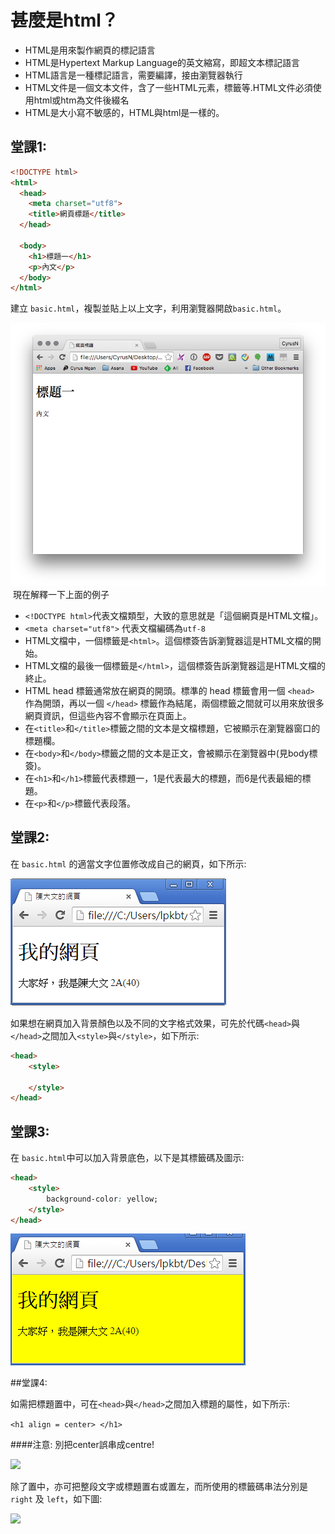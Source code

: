 # 甚麼是html？
- HTML是用來製作網頁的標記語言
- HTML是Hypertext Markup Language的英文縮寫，即超文本標記語言
- HTML語言是一種標記語言，需要編譯，接由瀏覽器執行
- HTML文件是一個文本文件，含了一些HTML元素，標籤等.HTML文件必須使用html或htm為文件後綴名
- HTML是大小寫不敏感的，HTML與html是一樣的。


## 堂課1:

``` html
<!DOCTYPE html>
<html>
  <head>
    <meta charset="utf8">
    <title>網頁標題</title>
  </head>

  <body>
    <h1>標題一</h1>
    <p>內文</p>
  </body>
</html>
```
建立 `basic.html`，複製並貼上以上文字，利用瀏覽器開啟`basic.html`。

![basic01](./image/basic01.png)
﻿
現在解釋一下上面的例子

- `<!DOCTYPE html>`代表文檔類型，大致的意思就是「這個網頁是HTML文檔」。
- `<meta charset="utf8">` 代表文檔編碼為`utf-8`
- HTML文檔中，一個標籤是`<html>`。這個標簽告訴瀏覽器這是HTML文檔的開始。
- HTML文檔的最後一個標籤是`</html>`，這個標簽告訴瀏覽器這是HTML文檔的終止。
- HTML head 標籤通常放在網頁的開頭。標準的 head 標籤會用一個 `<head>` 作為開頭，再以一個 `</head>` 標籤作為結尾，兩個標籤之間就可以用來放很多網頁資訊，但這些內容不會顯示在頁面上。
- 在`<title>`和`</title>`標籤之間的文本是文檔標題，它被顯示在瀏覽器窗口的標題欄。
- 在`<body>`和`</body>`標籤之間的文本是正文，會被顯示在瀏覽器中(見body標簽)。
- 在`<h1>`和`</h1>`標籤代表標題一，1是代表最大的標題，而6是代表最細的標題。
- 在`<p>`和`</p>`標籤代表段落。

## 堂課2:
在 `basic.html` 的適當文字位置修改成自己的網頁，如下所示:

![](./image/basic02.png)

如果想在網頁加入背景顏色以及不同的文字格式效果，可先於代碼`<head>`與`</head>`之間加入`<style>`與`</style>`，如下所示:

``` html
<head>
    <style>

    </style>
</head>
```

## 堂課3:
在 `basic.html`中可以加入背景底色，以下是其標籤碼及圖示:


``` html
<head>
    <style>
        background-color: yellow;
    </style>
</head>
```

![](./image/basic03.png)

##堂課4:

如需把標題置中，可在`<head>`與`</head>`之間加入標題的屬性，如下所示:

```<h1 align = center> </h1> ```

####注意: 別把center誤串成centre!

![](./image/basic05.png)

除了置中，亦可把整段文字或標題置右或置左，而所使用的標籤碼串法分別是 `right` 及 `left`，如下圖:

![](./image/basic06.png)


